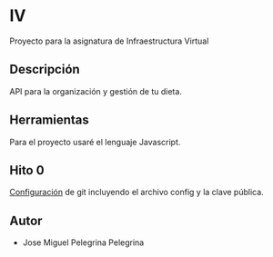 # IV
Proyecto para la asignatura de Infraestructura Virtual 

## Descripción
API para la organización y gestión de tu dieta.

## Herramientas
Para el proyecto usaré el lenguaje Javascript.

## Hito 0
[Configuración](https://github.com/josemip98/IV/tree/master/docs) de git incluyendo el archivo config y la clave pública.

## Autor
- Jose Miguel Pelegrina Pelegrina
